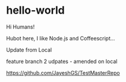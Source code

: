 # hello-world

Hi Humans!

Hubot here, I like Node.js and Coffeescript...

Update from Local

feature branch 2 udpates - amended on local

https://github.com/JayeshGS/TestMasterRepo
